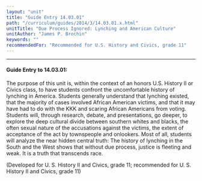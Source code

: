 ```yaml
---
layout: "unit"
title: "Guide Entry 14.03.01"
path: "/curriculum/guides/2014/3/14.03.01.x.html"
unitTitle: "Due Process Ignored: Lynching and American Culture"
unitAuthor: "James P. Brochin"
keywords: ""
recommendedFor: "Recommended for U.S. History and Civics, grade 11"
---
```

<body>
<hr/>
<h4>
Guide Entry to 14.03.01:
</h4>
<p>
The purpose of this unit is, within the context of an honors U.S. History II or Civics class, to have students confront the uncomfortable history of lynching in America. Students generally understand that lynching existed, that the majority of cases involved African American victims, and that it may have had to do with the KKK and scaring African Americans from voting. Students will, through research, debate, and presentations, go deeper, to explore the deep cultural divide between southern whites and blacks, the often sexual nature of the accusations against the victims, the extent of acceptance of the act by townspeople and onlookers. Most of all, students will analyze the near hidden central truth: The history of lynching in the South and the West shows that without due process, justice is fleeting and weak. It is a truth that transcends race.
</p>
<p>
(Developed for U. S. History II and Civics, grade 11; recommended for U. S. History II and Civics, grade 11)
<b>
</b>
</p>
</body>